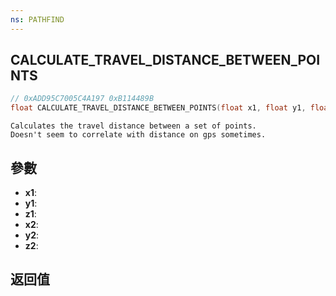 ```yaml
---
ns: PATHFIND
---
```

## CALCULATE_TRAVEL_DISTANCE_BETWEEN_POINTS

```c
// 0xADD95C7005C4A197 0xB114489B
float CALCULATE_TRAVEL_DISTANCE_BETWEEN_POINTS(float x1, float y1, float z1, float x2, float y2, float z2);
```

```
Calculates the travel distance between a set of points.  
Doesn't seem to correlate with distance on gps sometimes.  
```

## 參數
* **x1**: 
* **y1**: 
* **z1**: 
* **x2**: 
* **y2**: 
* **z2**: 

## 返回值
